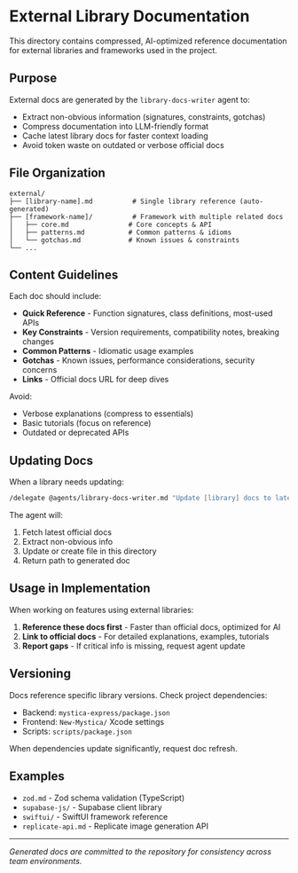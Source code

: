 # External Library Documentation

This directory contains compressed, AI-optimized reference documentation for external libraries and frameworks used in the project.

## Purpose

External docs are generated by the `library-docs-writer` agent to:
- Extract non-obvious information (signatures, constraints, gotchas)
- Compress documentation into LLM-friendly format
- Cache latest library docs for faster context loading
- Avoid token waste on outdated or verbose official docs

## File Organization

```
external/
├── [library-name].md          # Single library reference (auto-generated)
├── [framework-name]/          # Framework with multiple related docs
│   ├── core.md               # Core concepts & API
│   ├── patterns.md           # Common patterns & idioms
│   └── gotchas.md            # Known issues & constraints
└── ...
```

## Content Guidelines

Each doc should include:

- **Quick Reference** - Function signatures, class definitions, most-used APIs
- **Key Constraints** - Version requirements, compatibility notes, breaking changes
- **Common Patterns** - Idiomatic usage examples
- **Gotchas** - Known issues, performance considerations, security concerns
- **Links** - Official docs URL for deep dives

Avoid:
- Verbose explanations (compress to essentials)
- Basic tutorials (focus on reference)
- Outdated or deprecated APIs

## Updating Docs

When a library needs updating:

```bash
/delegate @agents/library-docs-writer.md "Update [library] docs to latest version"
```

The agent will:
1. Fetch latest official docs
2. Extract non-obvious info
3. Update or create file in this directory
4. Return path to generated doc

## Usage in Implementation

When working on features using external libraries:

1. **Reference these docs first** - Faster than official docs, optimized for AI
2. **Link to official docs** - For detailed explanations, examples, tutorials
3. **Report gaps** - If critical info is missing, request agent update

## Versioning

Docs reference specific library versions. Check project dependencies:
- Backend: `mystica-express/package.json`
- Frontend: `New-Mystica/` Xcode settings
- Scripts: `scripts/package.json`

When dependencies update significantly, request doc refresh.

## Examples

- `zod.md` - Zod schema validation (TypeScript)
- `supabase-js/` - Supabase client library
- `swiftui/` - SwiftUI framework reference
- `replicate-api.md` - Replicate image generation API

---

*Generated docs are committed to the repository for consistency across team environments.*
